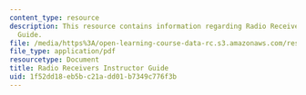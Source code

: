 ```yaml
---
content_type: resource
description: This resource contains information regarding Radio Receivers Instructor
  Guide.
file: /media/https%3A/open-learning-course-data-rc.s3.amazonaws.com/res-tll-004-stem-concept-videos-fall-2013/1f52dd18eb5bc21add01b7349c776f3b_MITRES_TLL-004F13_RadR_IG.pdf
file_type: application/pdf
resourcetype: Document
title: Radio Receivers Instructor Guide
uid: 1f52dd18-eb5b-c21a-dd01-b7349c776f3b
---
```

